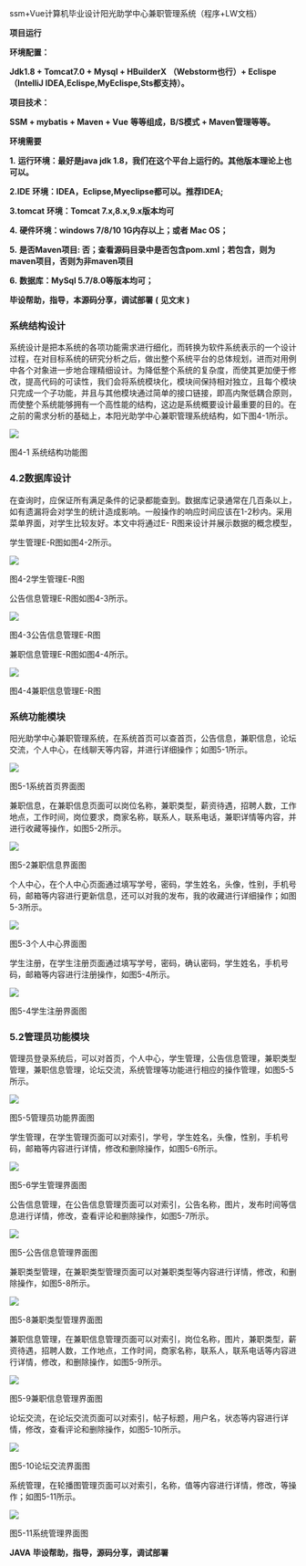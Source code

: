 ssm+Vue计算机毕业设计阳光助学中心兼职管理系统（程序+LW文档）

**项目运行**

**环境配置：**

**Jdk1.8 + Tomcat7.0 + Mysql + HBuilderX** **（Webstorm也行）+ Eclispe（IntelliJ
IDEA,Eclispe,MyEclispe,Sts都支持）。**

**项目技术：**

**SSM + mybatis + Maven + Vue** **等等组成，B/S模式 + Maven管理等等。**

**环境需要**

**1.** **运行环境：最好是java jdk 1.8，我们在这个平台上运行的。其他版本理论上也可以。**

**2.IDE** **环境：IDEA，Eclipse,Myeclipse都可以。推荐IDEA;**

**3.tomcat** **环境：Tomcat 7.x,8.x,9.x版本均可**

**4.** **硬件环境：windows 7/8/10 1G内存以上；或者 Mac OS；**

**5.** **是否Maven项目: 否；查看源码目录中是否包含pom.xml；若包含，则为maven项目，否则为非maven项目**

**6.** **数据库：MySql 5.7/8.0等版本均可；**

**毕设帮助，指导，本源码分享，调试部署** **(** **见文末** **)**

### 系统结构设计

系统设计是把本系统的各项功能需求进行细化，而转换为软件系统表示的一个设计过程，在对目标系统的研究分析之后，做出整个系统平台的总体规划，进而对用例中各个对象进一步地合理精细设计。为降低整个系统的复杂度，而使其更加便于修改，提高代码的可读性，我们会将系统模块化，模块间保持相对独立，且每个模块只完成一个子功能，并且与其他模块通过简单的接口链接，即高内聚低耦合原则，而使整个系统能够拥有一个高性能的结构，这边是系统概要设计最重要的目的。在之前的需求分析的基础上，本阳光助学中心兼职管理系统结构，如下图4-1所示。

![](./res/81538daf6efa43e58e7faa59178f7d87.png)

图4-1 系统结构功能图

### 4.2数据库设计

在查询时，应保证所有满足条件的记录都能查到。数据库记录通常在几百条以上，如有遗漏将会对学生的统计造成影响。一般操作的响应时间应该在1-2秒内。采用菜单界面，对学生比较友好。本文中将通过E-
R图来设计并展示数据的概念模型，

学生管理E-R图如图4-2所示。

![](./res/302817e8d16141c8bd42af793b4862e0.png)

图4-2学生管理E-R图

公告信息管理E-R图如图4-3所示。

![](./res/286a468728874feabfbc71bc2d5d83d1.png)

图4-3公告信息管理E-R图

兼职信息管理E-R图如图4-4所示。

![](./res/28a2ddd36e20447194091b8c556bd4aa.png)

图4-4兼职信息管理E-R图

### 系统功能模块

阳光助学中心兼职管理系统，在系统首页可以查首页，公告信息，兼职信息，论坛交流，个人中心，在线聊天等内容，并进行详细操作；如图5-1所示。

![](./res/4c9d88133d5e4f63a6f98387e69d82b9.png)

图5-1系统首页界面图

兼职信息，在兼职信息页面可以岗位名称，兼职类型，薪资待遇，招聘人数，工作地点，工作时间，岗位要求，商家名称，联系人，联系电话，兼职详情等内容，并进行收藏等操作，如图5-2所示。

![](./res/0b5da1b57af2402cbd00915d23f209f9.png)

图5-2兼职信息界面图

个人中心，在个人中心页面通过填写学号，密码，学生姓名，头像，性别，手机号码，邮箱等内容进行更新信息，还可以对我的发布，我的收藏进行详细操作；如图5-3所示。

![](./res/365e49a190754cef998b06b3420b2b0e.png)

图5-3个人中心界面图

学生注册，在学生注册页面通过填写学号，密码，确认密码，学生姓名，手机号码，邮箱等内容进行注册操作，如图5-4所示。

![](./res/f98124a8aa584c5da05cc6d22c708de9.png)

图5-4学生注册界面图

### 5.2管理员功能模块

管理员登录系统后，可以对首页，个人中心，学生管理，公告信息管理，兼职类型管理，兼职信息管理，论坛交流，系统管理等功能进行相应的操作管理，如图5-5所示。

![](./res/a494826adc3e48a7b7197a40b313f472.png)

图5-5管理员功能界面图

学生管理，在学生管理页面可以对索引，学号，学生姓名，头像，性别，手机号码，邮箱等内容进行详情，修改和删除操作，如图5-6所示。

![](./res/cadfbe71cb954a24914ba248c61d6d84.png)

图5-6学生管理界面图

公告信息管理，在公告信息管理页面可以对索引，公告名称，图片，发布时间等信息进行详情，修改，查看评论和删除操作，如图5-7所示。

![](./res/5c6b193a1aa24347a0bb56b654af4af1.png)

图5-公告信息管理界面图

兼职类型管理，在兼职类型管理页面可以对兼职类型等内容进行详情，修改，和删除操作，如图5-8所示。

![](./res/fc2fc348a23a45c1b4d63cef8ea45312.png)

图5-8兼职类型管理界面图

兼职信息管理，在兼职信息管理页面可以对索引，岗位名称，图片，兼职类型，薪资待遇，招聘人数，工作地点，工作时间，商家名称，联系人，联系电话等内容进行详情，修改，和删除操作，如图5-9所示。

![](./res/f56fe095d1014c02aef77247b1ecb297.png)

图5-9兼职信息管理界面图

论坛交流，在论坛交流页面可以对索引，帖子标题，用户名，状态等内容进行详情，修改，查看评论和删除操作，如图5-10所示。

![](./res/0edc5281be594903981ba9bccf5ef9be.png)

图5-10论坛交流界面图

系统管理，在轮播图管理页面可以对索引，名称，值等内容进行详情，修改，等操作；如图5-11所示。

![](./res/31d38a7b864a49bc8f01456e07ebd621.png)

图5-11系统管理界面图

**JAVA** **毕设帮助，指导，源码分享，调试部署**

